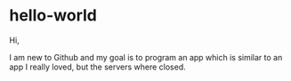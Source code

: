 # hello-world

Hi,

I am new to Github and my goal is to program an app which is similar to an app I really loved, but the servers where closed.
